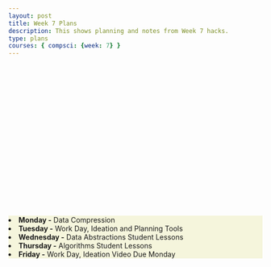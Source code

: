 ```yaml
---
layout: post
title: Week 7 Plans
description: This shows planning and notes from Week 7 hacks.
type: plans
courses: { compsci: {week: 7} }
---
```


<html>
   <head>
   </head>

   <body>
      <div style = "position:relative; left:0px; top:300px; background-color:beige;">
  <li><b>Monday -</b> Data Compression </li>
  <li><b>Tuesday -</b> Work Day, Ideation and Planning Tools </li>
  <li><b>Wednesday -</b> Data Abstractions Student Lessons </li>
  <li><b>Thursday -</b> Algorithms Student Lessons </li>
  <li><b>Friday -</b> Work Day, Ideation Video Due Monday </li>
      </div>
   </body>
</html>